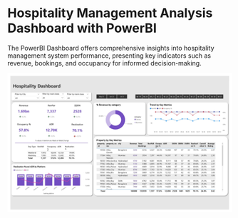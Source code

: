 # Hospitality Management Analysis Dashboard with PowerBI 

The PowerBI Dashboard offers comprehensive insights into hospitality management system performance, presenting key indicators such as revenue, bookings, and occupancy for informed decision-making.

![Hospitality](https://github.com/Sadikctg/Project_5_-Hospitality_Management_Analysis_Dashboard_PowerBI/blob/main/images/Hospitality%20Analytics%20Dashboard_removed_page-0001%20(1).jpg)
